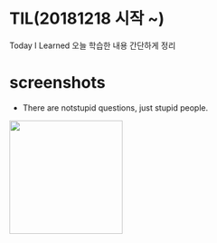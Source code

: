 # TIL(20181218 시작 ~)
Today I Learned 오늘 학습한 내용 간단하게 정리

screenshots
=================================================
* There are notstupid questions, just stupid people.
<div>
<img src="https://user-images.githubusercontent.com/44331989/50150424-4b9de380-0301-11e9-9e79-41e6595fe8ba.png" width="200">  
</div>


